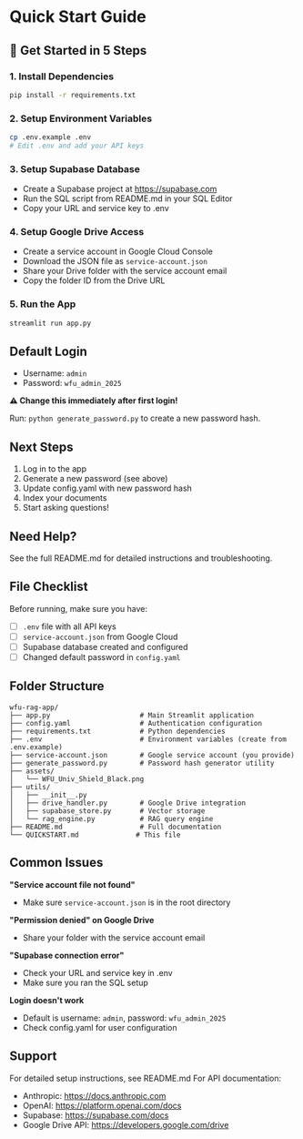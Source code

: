 # Quick Start Guide

## 🚀 Get Started in 5 Steps

### 1. Install Dependencies
```bash
pip install -r requirements.txt
```

### 2. Setup Environment Variables
```bash
cp .env.example .env
# Edit .env and add your API keys
```

### 3. Setup Supabase Database
- Create a Supabase project at https://supabase.com
- Run the SQL script from README.md in your SQL Editor
- Copy your URL and service key to .env

### 4. Setup Google Drive Access
- Create a service account in Google Cloud Console
- Download the JSON file as `service-account.json`
- Share your Drive folder with the service account email
- Copy the folder ID from the Drive URL

### 5. Run the App
```bash
streamlit run app.py
```

## Default Login
- Username: `admin`
- Password: `wfu_admin_2025`

**⚠️ Change this immediately after first login!**

Run: `python generate_password.py` to create a new password hash.

## Next Steps

1. Log in to the app
2. Generate a new password (see above)
3. Update config.yaml with new password hash
4. Index your documents
5. Start asking questions!

## Need Help?

See the full README.md for detailed instructions and troubleshooting.

## File Checklist

Before running, make sure you have:
- [ ] `.env` file with all API keys
- [ ] `service-account.json` from Google Cloud
- [ ] Supabase database created and configured
- [ ] Changed default password in `config.yaml`

## Folder Structure
```
wfu-rag-app/
├── app.py                      # Main Streamlit application
├── config.yaml                 # Authentication configuration
├── requirements.txt            # Python dependencies
├── .env                        # Environment variables (create from .env.example)
├── service-account.json        # Google service account (you provide)
├── generate_password.py        # Password hash generator utility
├── assets/
│   └── WFU_Univ_Shield_Black.png
├── utils/
│   ├── __init__.py
│   ├── drive_handler.py        # Google Drive integration
│   ├── supabase_store.py       # Vector storage
│   └── rag_engine.py           # RAG query engine
├── README.md                   # Full documentation
└── QUICKSTART.md              # This file
```

## Common Issues

**"Service account file not found"**
- Make sure `service-account.json` is in the root directory

**"Permission denied" on Google Drive**
- Share your folder with the service account email

**"Supabase connection error"**
- Check your URL and service key in .env
- Make sure you ran the SQL setup

**Login doesn't work**
- Default is username: `admin`, password: `wfu_admin_2025`
- Check config.yaml for user configuration

## Support

For detailed setup instructions, see README.md
For API documentation:
- Anthropic: https://docs.anthropic.com
- OpenAI: https://platform.openai.com/docs
- Supabase: https://supabase.com/docs
- Google Drive API: https://developers.google.com/drive
